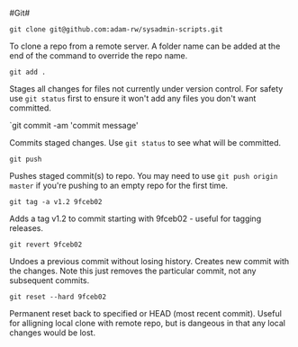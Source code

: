#Git#

`git clone git@github.com:adam-rw/sysadmin-scripts.git` 

To  clone a repo from a remote server. A folder name can be added at the end of the command to override the repo name.

`git add .`

Stages all changes for files not currently under version control. For safety use `git status` first to ensure it won't add any files you don't want committed.

`git commit -am 'commit message'

Commits staged changes. Use `git status` to see what will be committed.

`git push`

Pushes staged commit(s) to repo. You may need to use `git push origin master` if you're pushing to an empty repo for the first time.

`git tag -a v1.2 9fceb02`

Adds a tag v1.2 to commit starting with 9fceb02 - useful for tagging releases.

`git revert 9fceb02`

Undoes a previous commit without losing history. Creates new commit with the changes. Note this just removes the particular commit, not any subsequent commits. 

`git reset --hard 9fceb02`

Permanent reset back to specified or HEAD (most recent commit). Useful for alligning local clone with remote repo, but is dangeous in that any local changes would be lost.
